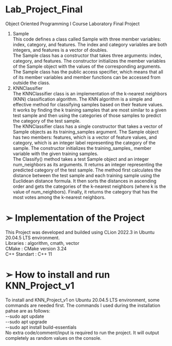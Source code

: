 # Lab_Project_Final
Object Oriented Programming I Course Laboratory Final Project

1. Sample <br />
This code defines a class called Sample with three member variables: index, category, and features. The index and category variables are both integers, and features is a vector of doubles.<br />
The Sample class has a constructor that takes three arguments: index, category, and features. The constructor initializes the member variables of the Sample object with the values of the corresponding arguments.<br />
The Sample class has the public access specifier, which means that all of its member variables and member functions can be accessed from outside the class.<br />
2. KNNClassifier <br />
The KNNClassifier class is an implementation of the k-nearest neighbors (KNN) classification algorithm. The KNN algorithm is a simple and effective method for classifying samples based on their feature values. It works by finding the k training samples that are most similar to a given test sample and then using the categories of those samples to predict the category of the test sample.<br />
The KNNClassifier class has a single constructor that takes a vector of Sample objects as its training_samples argument. The Sample object has two members: features, which is a vector of feature values, and category, which is an integer label representing the category of the sample. The constructor initializes the training_samples_ member variable with the given training samples.<br />
The Classify() method takes a test Sample object and an integer num_neighbors as its arguments. It returns an integer representing the predicted category of the test sample. The method first calculates the distance between the test sample and each training sample using the Euclidean distance formula. It then sorts the distances in ascending order and gets the categories of the k-nearest neighbors (where k is the value of num_neighbors). Finally, it returns the category that has the most votes among the k-nearest neighbors.<br />
# ➢ Implementation of the Project
This Project was developed and builded using CLion 2022.3 in Ubuntu 20.04.5 LTS environment. <br />
Libraries : algorithm, cmath, vector <br />
CMake : CMake version 3.24 <br />
C++ Standart : C++ 11 <br />
# ➢ How to install and run KNN_Project_v1
To install and KNN_Project_v1 on Ubuntu 20.04.5 LTS environment, some commands are needed first. The commands I used during the installation pahse are as follows:<br />
--sudo apt update <br />
--sudo apt upgrade <br />
--sudo apt install build-essentials <br />
No extra code/comment/input is required to run the project. It will output completely as random values on the console.
